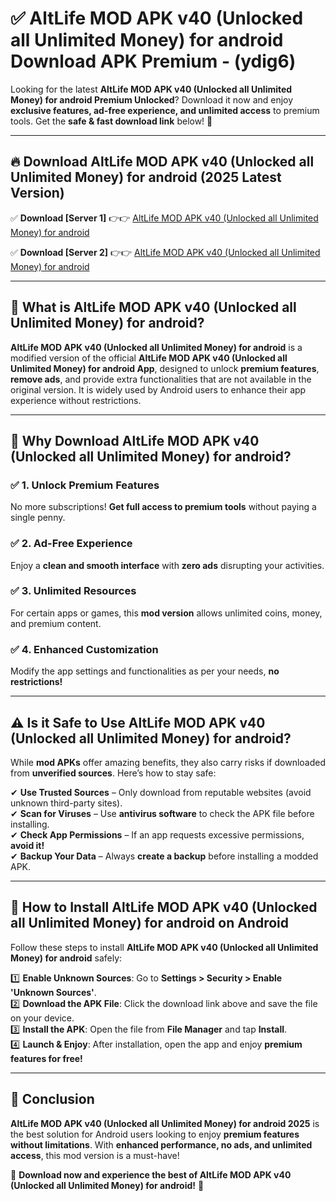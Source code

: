 
# ✅ AltLife MOD APK v40 (Unlocked all Unlimited Money) for android Download APK Premium -  (ydig6) 

Looking for the latest **AltLife MOD APK v40 (Unlocked all Unlimited Money) for android Premium Unlocked**? Download it now and enjoy **exclusive features, ad-free experience, and unlimited access** to premium tools. Get the **safe & fast download link** below! 🚀

---

## 🔥 Download AltLife MOD APK v40 (Unlocked all Unlimited Money) for android (2025 Latest Version)

✅ **Download [Server 1]** 👉👉 [AltLife MOD APK v40 (Unlocked all Unlimited Money) for android ](https://apkcomod.com?title=AltLife_MOD_APK_v40_(Unlocked_all_Unlimited_Money)_for_android)  

✅ **Download [Server 2]** 👉👉 [AltLife MOD APK v40 (Unlocked all Unlimited Money) for android ](https://apkcomod.com?title=AltLife_MOD_APK_v40_(Unlocked_all_Unlimited_Money)_for_android)  


---

## 📌 What is AltLife MOD APK v40 (Unlocked all Unlimited Money) for android?

**AltLife MOD APK v40 (Unlocked all Unlimited Money) for android** is a modified version of the official **AltLife MOD APK v40 (Unlocked all Unlimited Money) for android App**, designed to unlock **premium features**, **remove ads**, and provide extra functionalities that are not available in the original version. It is widely used by Android users to enhance their app experience without restrictions.

---

## 🌟 Why Download AltLife MOD APK v40 (Unlocked all Unlimited Money) for android?

### ✅ 1. Unlock Premium Features
No more subscriptions! **Get full access to premium tools** without paying a single penny.

### ✅ 2. Ad-Free Experience
Enjoy a **clean and smooth interface** with **zero ads** disrupting your activities.

### ✅ 3. Unlimited Resources
For certain apps or games, this **mod version** allows unlimited coins, money, and premium content.

### ✅ 4. Enhanced Customization
Modify the app settings and functionalities as per your needs, **no restrictions!**

---

## ⚠️ Is it Safe to Use AltLife MOD APK v40 (Unlocked all Unlimited Money) for android?

While **mod APKs** offer amazing benefits, they also carry risks if downloaded from **unverified sources**. Here’s how to stay safe:

✔ **Use Trusted Sources** – Only download from reputable websites (avoid unknown third-party sites).  
✔ **Scan for Viruses** – Use **antivirus software** to check the APK file before installing.  
✔ **Check App Permissions** – If an app requests excessive permissions, **avoid it!**  
✔ **Backup Your Data** – Always **create a backup** before installing a modded APK.

---

## 📲 How to Install AltLife MOD APK v40 (Unlocked all Unlimited Money) for android on Android

Follow these steps to install **AltLife MOD APK v40 (Unlocked all Unlimited Money) for android** safely:

1️⃣ **Enable Unknown Sources**: Go to **Settings > Security > Enable 'Unknown Sources'**.  
2️⃣ **Download the APK File**: Click the download link above and save the file on your device.  
3️⃣ **Install the APK**: Open the file from **File Manager** and tap **Install**.  
4️⃣ **Launch & Enjoy**: After installation, open the app and enjoy **premium features for free!**

---

## 🚀 Conclusion

**AltLife MOD APK v40 (Unlocked all Unlimited Money) for android 2025** is the best solution for Android users looking to enjoy **premium features without limitations**. With **enhanced performance, no ads, and unlimited access**, this mod version is a must-have!

🔻 **Download now and experience the best of AltLife MOD APK v40 (Unlocked all Unlimited Money) for android!** 🔻

